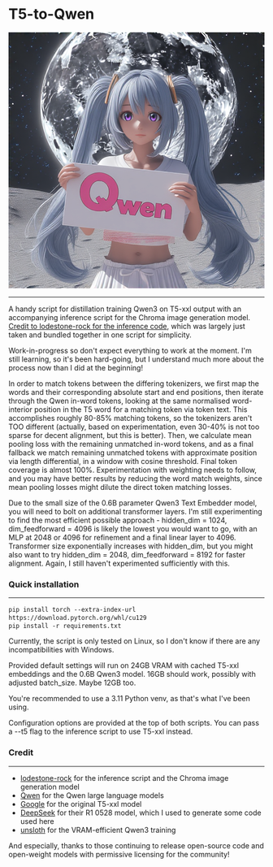 # T5-to-Qwen

![Qwen](1000+11000_teacher_5taw_15e5proj.png)

---

A handy script for distillation training Qwen3 on T5-xxl output with an accompanying inference script for the Chroma image generation model. [Credit to lodestone-rock for the inference code](https://github.com/lodestone-rock/flow/tree/master), which was largely just taken and bundled together in one script for simplicity.

Work-in-progress so don't expect everything to work at the moment. I'm still learning, so it's been hard-going, but I understand much more about the process now than I did at the beginning!

In order to match tokens between the differing tokenizers, we first map the words and their corresponding absolute start and end positions, then iterate through the Qwen in-word tokens, looking at the same normalised word-interior position in the T5 word for a matching token via token text. This accomplishes roughly 80-85% matching tokens, so the tokenizers aren't TOO different (actually, based on experimentation, even 30-40% is not too sparse for decent alignment, but this is better). Then, we calculate mean pooling loss with the remaining unmatched in-word tokens, and as a final fallback we match remaining unmatched tokens with approximate position via length differential, in a window with cosine threshold. Final token coverage is almost 100%. Experimentation with weighting needs to follow, and you may have better results by reducing the word match weights, since mean pooling losses might dilute the direct token matching losses.

Due to the small size of the 0.6B parameter Qwen3 Text Embedder model, you will need to bolt on additional transformer layers. I'm still experimenting to find the most efficient possible approach - hidden_dim = 1024, dim_feedforward = 4096 is likely the lowest you would want to go, with an MLP at 2048 or 4096 for refinement and a final linear layer to 4096. Transformer size exponentially increases with hidden_dim, but you might also want to try hidden_dim = 2048, dim_feedforward = 8192 for faster alignment. Again, I still haven't experimented sufficiently with this.

### Quick installation
---
```
pip install torch --extra-index-url https://download.pytorch.org/whl/cu129
pip install -r requirements.txt
```
Currently, the script is only tested on Linux, so I don't know if there are any incompatibilities with Windows.

Provided default settings will run on 24GB VRAM with cached T5-xxl embeddings and the 0.6B Qwen3 model. 16GB should work, possibly with adjusted batch_size. Maybe 12GB too.

You're recommended to use a 3.11 Python venv, as that's what I've been using. 

Configuration options are provided at the top of both scripts. You can pass a --t5 flag to the inference script to use T5-xxl instead.

### Credit
---
- [lodestone-rock](https://huggingface.co/lodestones) for the inference script and the Chroma image generation model
- [Qwen](https://huggingface.co/Qwen) for the Qwen large language models
- [Google](https://huggingface.co/google) for the original T5-xxl model
- [DeepSeek](https://huggingface.co/deepseek-ai) for their R1 0528 model, which I used to generate some code used here
- [unsloth](https://huggingface.co/unsloth) for the VRAM-efficient Qwen3 training

And especially, thanks to those continuing to release open-source code and open-weight models with permissive licensing for the community!

